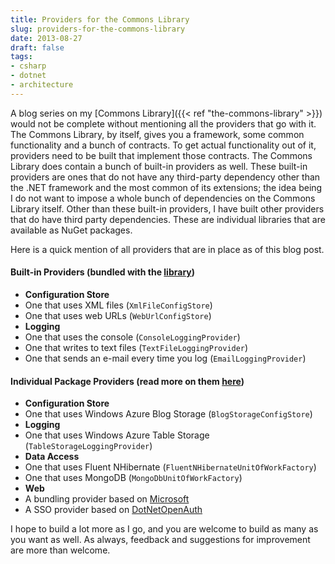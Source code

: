 ```yaml
---
title: Providers for the Commons Library
slug: providers-for-the-commons-library
date: 2013-08-27
draft: false
tags:
- csharp
- dotnet
- architecture
---
```

A blog series on my [Commons Library]({{< ref "the-commons-library" >}}) would not be complete without mentioning all the providers that go with it. The Commons Library, by itself, gives you a framework, some common functionality and a bunch of contracts. To get actual functionality out of it, providers need to be built that implement those contracts. The Commons Library does contain a bunch of built-in providers as well. These built-in providers are ones that do not have any third-party dependency other than the .NET framework and the most common of its extensions; the idea being I do not want to impose a whole bunch of dependencies on the Commons Library itself. Other than these built-in providers, I have built other providers that do have third party dependencies. These are individual libraries that are available as NuGet packages.

Here is a quick mention of all providers that are in place as of this blog post.

#### Built-in Providers (bundled with the [library](http://aashishkoirala.github.io/commons/))
+ **Configuration Store**
 + One that uses XML files (`XmlFileConfigStore`)
 + One that uses web URLs (`WebUrlConfigStore`)
+ **Logging**
 + One that uses the console (`ConsoleLoggingProvider`)
 + One that writes to text files (`TextFileLoggingProvider`)
 + One that sends an e-mail every time you log (`EmailLoggingProvider`)

#### Individual Package Providers (read more on them [here](http://aashishkoirala.github.io/commons-providers/))
+ **Configuration Store**
 + One that uses Windows Azure Blog Storage (`BlogStorageConfigStore`)
+ **Logging**
 + One that uses Windows Azure Table Storage (`TableStorageLoggingProvider`)
+ **Data Access**
 + One that uses Fluent NHibernate (`FluentNHibernateUnitOfWorkFactory`)
 + One that uses MongoDB (`MongoDbUnitOfWorkFactory`)
+ **Web**
 + A bundling provider based on [Microsoft](http://www.nuget.org/packages/microsoft.aspnet.web.optimization/)
 + A SSO provider based on [DotNetOpenAuth](http://dotnetopenauth.net/)

I hope to build a lot more as I go, and you are welcome to build as many as you want as well. As always, feedback and suggestions for improvement are more than welcome.